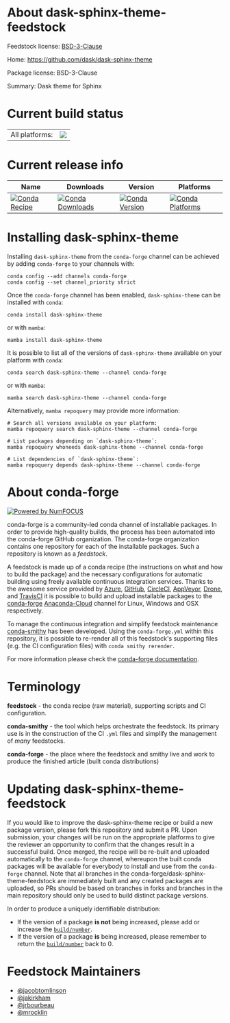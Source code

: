 About dask-sphinx-theme-feedstock
=================================

Feedstock license: [BSD-3-Clause](https://github.com/conda-forge/dask-sphinx-theme-feedstock/blob/main/LICENSE.txt)

Home: https://github.com/dask/dask-sphinx-theme

Package license: BSD-3-Clause

Summary: Dask theme for Sphinx

Current build status
====================


<table><tr><td>All platforms:</td>
    <td>
      <a href="https://dev.azure.com/conda-forge/feedstock-builds/_build/latest?definitionId=5547&branchName=main">
        <img src="https://dev.azure.com/conda-forge/feedstock-builds/_apis/build/status/dask-sphinx-theme-feedstock?branchName=main">
      </a>
    </td>
  </tr>
</table>

Current release info
====================

| Name | Downloads | Version | Platforms |
| --- | --- | --- | --- |
| [![Conda Recipe](https://img.shields.io/badge/recipe-dask--sphinx--theme-green.svg)](https://anaconda.org/conda-forge/dask-sphinx-theme) | [![Conda Downloads](https://img.shields.io/conda/dn/conda-forge/dask-sphinx-theme.svg)](https://anaconda.org/conda-forge/dask-sphinx-theme) | [![Conda Version](https://img.shields.io/conda/vn/conda-forge/dask-sphinx-theme.svg)](https://anaconda.org/conda-forge/dask-sphinx-theme) | [![Conda Platforms](https://img.shields.io/conda/pn/conda-forge/dask-sphinx-theme.svg)](https://anaconda.org/conda-forge/dask-sphinx-theme) |

Installing dask-sphinx-theme
============================

Installing `dask-sphinx-theme` from the `conda-forge` channel can be achieved by adding `conda-forge` to your channels with:

```
conda config --add channels conda-forge
conda config --set channel_priority strict
```

Once the `conda-forge` channel has been enabled, `dask-sphinx-theme` can be installed with `conda`:

```
conda install dask-sphinx-theme
```

or with `mamba`:

```
mamba install dask-sphinx-theme
```

It is possible to list all of the versions of `dask-sphinx-theme` available on your platform with `conda`:

```
conda search dask-sphinx-theme --channel conda-forge
```

or with `mamba`:

```
mamba search dask-sphinx-theme --channel conda-forge
```

Alternatively, `mamba repoquery` may provide more information:

```
# Search all versions available on your platform:
mamba repoquery search dask-sphinx-theme --channel conda-forge

# List packages depending on `dask-sphinx-theme`:
mamba repoquery whoneeds dask-sphinx-theme --channel conda-forge

# List dependencies of `dask-sphinx-theme`:
mamba repoquery depends dask-sphinx-theme --channel conda-forge
```


About conda-forge
=================

[![Powered by
NumFOCUS](https://img.shields.io/badge/powered%20by-NumFOCUS-orange.svg?style=flat&colorA=E1523D&colorB=007D8A)](https://numfocus.org)

conda-forge is a community-led conda channel of installable packages.
In order to provide high-quality builds, the process has been automated into the
conda-forge GitHub organization. The conda-forge organization contains one repository
for each of the installable packages. Such a repository is known as a *feedstock*.

A feedstock is made up of a conda recipe (the instructions on what and how to build
the package) and the necessary configurations for automatic building using freely
available continuous integration services. Thanks to the awesome service provided by
[Azure](https://azure.microsoft.com/en-us/services/devops/), [GitHub](https://github.com/),
[CircleCI](https://circleci.com/), [AppVeyor](https://www.appveyor.com/),
[Drone](https://cloud.drone.io/welcome), and [TravisCI](https://travis-ci.com/)
it is possible to build and upload installable packages to the
[conda-forge](https://anaconda.org/conda-forge) [Anaconda-Cloud](https://anaconda.org/)
channel for Linux, Windows and OSX respectively.

To manage the continuous integration and simplify feedstock maintenance
[conda-smithy](https://github.com/conda-forge/conda-smithy) has been developed.
Using the ``conda-forge.yml`` within this repository, it is possible to re-render all of
this feedstock's supporting files (e.g. the CI configuration files) with ``conda smithy rerender``.

For more information please check the [conda-forge documentation](https://conda-forge.org/docs/).

Terminology
===========

**feedstock** - the conda recipe (raw material), supporting scripts and CI configuration.

**conda-smithy** - the tool which helps orchestrate the feedstock.
                   Its primary use is in the construction of the CI ``.yml`` files
                   and simplify the management of *many* feedstocks.

**conda-forge** - the place where the feedstock and smithy live and work to
                  produce the finished article (built conda distributions)


Updating dask-sphinx-theme-feedstock
====================================

If you would like to improve the dask-sphinx-theme recipe or build a new
package version, please fork this repository and submit a PR. Upon submission,
your changes will be run on the appropriate platforms to give the reviewer an
opportunity to confirm that the changes result in a successful build. Once
merged, the recipe will be re-built and uploaded automatically to the
`conda-forge` channel, whereupon the built conda packages will be available for
everybody to install and use from the `conda-forge` channel.
Note that all branches in the conda-forge/dask-sphinx-theme-feedstock are
immediately built and any created packages are uploaded, so PRs should be based
on branches in forks and branches in the main repository should only be used to
build distinct package versions.

In order to produce a uniquely identifiable distribution:
 * If the version of a package **is not** being increased, please add or increase
   the [``build/number``](https://docs.conda.io/projects/conda-build/en/latest/resources/define-metadata.html#build-number-and-string).
 * If the version of a package **is** being increased, please remember to return
   the [``build/number``](https://docs.conda.io/projects/conda-build/en/latest/resources/define-metadata.html#build-number-and-string)
   back to 0.

Feedstock Maintainers
=====================

* [@jacobtomlinson](https://github.com/jacobtomlinson/)
* [@jakirkham](https://github.com/jakirkham/)
* [@jrbourbeau](https://github.com/jrbourbeau/)
* [@mrocklin](https://github.com/mrocklin/)

